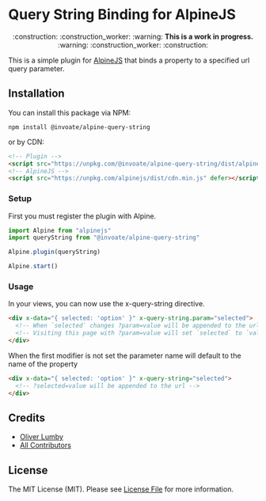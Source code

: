 # Query String Binding for AlpineJS

<p align="center">
    :construction: :construction_worker: :warning: <b>This is a work in progress.</b> :warning: :construction_worker: :construction:
</p>

This is a simple plugin for [AlpineJS](https://alpinejs.dev) that binds a property to a specified url query parameter.

## Installation

You can install this package via NPM:

```shell
npm install @invoate/alpine-query-string
```

or by CDN:

```html
<!-- Plugin -->
<script src="https://unpkg.com/@invoate/alpine-query-string/dist/alpine-query-string.min.js" defer></script>
<!-- AlpineJS -->
<script src="https://unpkg.com/alpinejs/dist/cdn.min.js" defer></script>
```

### Setup

First you must register the plugin with Alpine.

```js
import Alpine from "alpinejs"
import queryString from "@invoate/alpine-query-string"

Alpine.plugin(queryString)

Alpine.start()
```
### Usage

In your views, you can now use the x-query-string directive.

```html
<div x-data="{ selected: 'option' }" x-query-string.param="selected">
  <!-- When `selected` changes ?param=value will be appended to the url -->
  <!-- Visiting this page with ?param=value will set `selected` to `value` -->
</div>
```

When the first modifier is not set the parameter name will default to the name of the property

```html
<div x-data="{ selected: 'option' }" x-query-string="selected">
  <!-- ?selected=value will be appended to the url -->
</div>
```

## Credits

- [Oliver Lumby](https://github.com/olumby)
- [All Contributors](../../contributors)

## License

The MIT License (MIT). Please see [License File](LICENSE.md) for more information.
